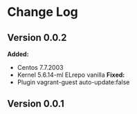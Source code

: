 # Change Log

## Version 0.0.2
**Added:**
- Centos 7.7.2003
- Kernel 5.6.14-ml ELrepo vanilla
**Fixed:**
- Plugin vagrant-guest auto-update:false

## Version 0.0.1
